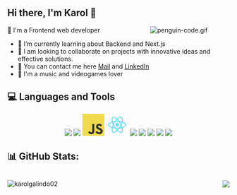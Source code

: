 ## Hi there, I'm Karol 👋
<img align="right" alt="penguin-code.gif" width=180 src="https://github.com/karolgalindo02/karolgalindo02/assets/122057880/101655db-9971-4def-9f3d-1c9012be07d4.gif">

🐧 I'm a Frontend web developer

- 🔭 I’m currently learning about Backend and Next.js
- 🎯 I am looking to collaborate on projects with innovative ideas and effective solutions.
- 📌 You can contact me here <a href="mailto:karolgalindo2018@gmail.com?subject=Servicios%20requeridos&body=Hola%20Karol!%20%F0%9F%91%8B">Mail</a> and [LinkedIn](https://www.linkedin.com/in/karol-galindo/)
- 👾 I'm a music and videogames lover



<!--
**karolgalindo02/karolgalindo02** is a ✨ _special_ ✨ repository because its `README.md` (this file) appears on your GitHub profile.

Here are some ideas to get you started:

- 🔭 I’m currently working on ...
- 🌱 I’m currently learning ...
- 👯 I’m looking to collaborate on ...
- 🤔 I’m looking for help with ...
- 💬 Ask me about ...
- 📫 How to reach me: ...
- 😄 Pronouns: ...
- ⚡ Fun fact: ...
-->

## 💻 Languages and Tools
<p align="center">
<code><img height=50 src="https://user-images.githubusercontent.com/86115727/215505925-ad47386c-4f17-48a3-9ddb-c6d2d0326406.png"/></code>
<code><img height=50 src="https://github.com/karolgalindo02/karolgalindo02/assets/122057880/c6d3d18e-42ff-4a09-b419-a7dfe1b7542c.png"/></code>
<code><img height=50 src="https://raw.githubusercontent.com/github/explore/80688e429a7d4ef2fca1e82350fe8e3517d3494d/topics/javascript/javascript.png" /></code>
<code><img height="50" src="https://raw.githubusercontent.com/github/explore/80688e429a7d4ef2fca1e82350fe8e3517d3494d/topics/react/react.png"></code>
<code><img height="50" src="https://github.com/karolgalindo02/karolgalindo02/assets/122057880/40948656-a9a2-4e24-9f69-0a180fa8dd0a.png"></code>
<code><img height="50" src="https://github.com/karolgalindo02/karolgalindo02/assets/122057880/95ff6a15-f4df-4b71-b050-897cdb130058.png"></code>
<code><img height="50" src="https://github.com/karolgalindo02/karolgalindo02/assets/122057880/c4b5f22d-0afd-4e04-a4e3-2f0af24b5791.png"></code>
<code><img height="50" src="https://github.com/karolgalindo02/karolgalindo02/assets/122057880/7a05a892-5467-447d-b006-99dc25b997ac.png"></code>
<code><img height="50" src="https://github.com/karolgalindo02/karolgalindo02/assets/122057880/c3fa9215-6bfa-458d-888e-d72ec2f9347a.png"></code>
</p>


## 📊 GitHub Stats:
<div style="display: flex; justify-content: space-between; flex-wrap: nowrap;">
  <p align="center"><img align="center" src="https://github-readme-streak-stats.herokuapp.com/?user=karolgalindo02&theme=dark&hide_border=false" alt="karolgalindo02" /></p>
  <p align="center"><img align="center" src="https://github-readme-stats.vercel.app/api/top-langs/?username=karolgalindo02&theme=dark&hide_border=false&include_all_commits=true&count_private=true&layout=compact" /></p>
</div>
